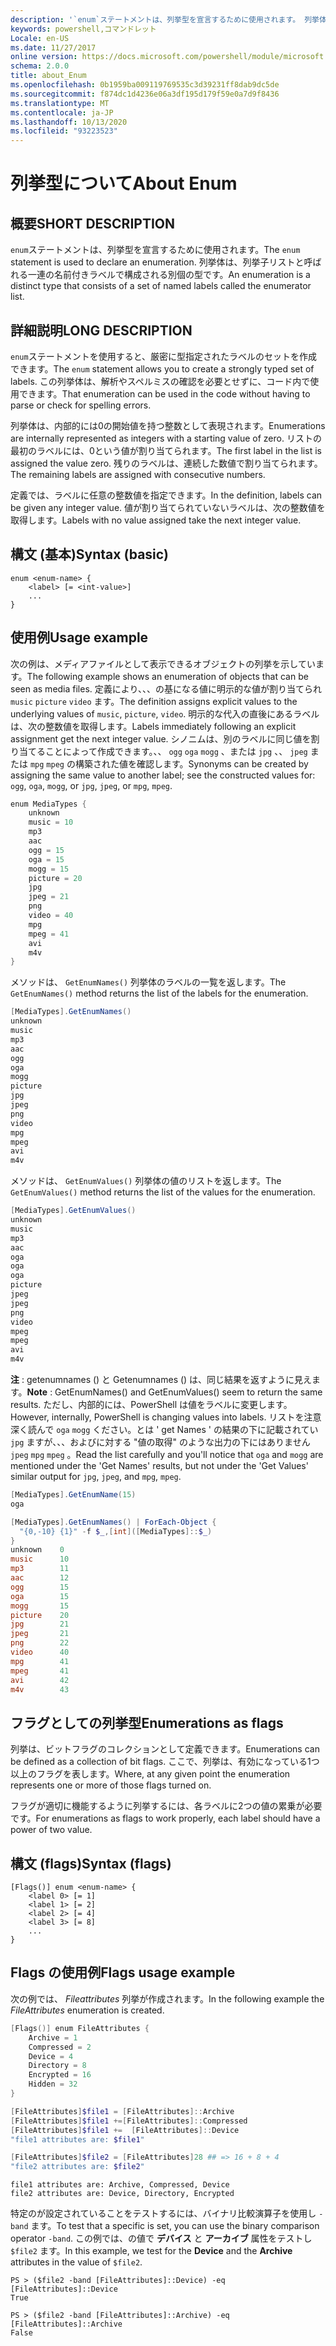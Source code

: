 ```yaml
---
description: '`enum`ステートメントは、列挙型を宣言するために使用されます。 列挙体は、列挙子リストと呼ばれる一連の名前付きラベルで構成される別個の型です。'
keywords: powershell,コマンドレット
Locale: en-US
ms.date: 11/27/2017
online version: https://docs.microsoft.com/powershell/module/microsoft.powershell.core/about/about_enum?view=powershell-5.1&WT.mc_id=ps-gethelp
schema: 2.0.0
title: about_Enum
ms.openlocfilehash: 0b1959ba009119769535c3d39231ff8dab9dc5de
ms.sourcegitcommit: f874dc1d4236e06a3df195d179f59e0a7d9f8436
ms.translationtype: MT
ms.contentlocale: ja-JP
ms.lasthandoff: 10/13/2020
ms.locfileid: "93223523"
---
```

# <a name="about-enum"></a><span data-ttu-id="4337e-105">列挙型について</span><span class="sxs-lookup"><span data-stu-id="4337e-105">About Enum</span></span>

## <a name="short-description"></a><span data-ttu-id="4337e-106">概要</span><span class="sxs-lookup"><span data-stu-id="4337e-106">SHORT DESCRIPTION</span></span>

<span data-ttu-id="4337e-107">`enum`ステートメントは、列挙型を宣言するために使用されます。</span><span class="sxs-lookup"><span data-stu-id="4337e-107">The `enum` statement is used to declare an enumeration.</span></span> <span data-ttu-id="4337e-108">列挙体は、列挙子リストと呼ばれる一連の名前付きラベルで構成される別個の型です。</span><span class="sxs-lookup"><span data-stu-id="4337e-108">An enumeration is a distinct type that consists of a set of named labels called the enumerator list.</span></span>

## <a name="long-description"></a><span data-ttu-id="4337e-109">詳細説明</span><span class="sxs-lookup"><span data-stu-id="4337e-109">LONG DESCRIPTION</span></span>

<span data-ttu-id="4337e-110">`enum`ステートメントを使用すると、厳密に型指定されたラベルのセットを作成できます。</span><span class="sxs-lookup"><span data-stu-id="4337e-110">The `enum` statement allows you to create a strongly typed set of labels.</span></span> <span data-ttu-id="4337e-111">この列挙体は、解析やスペルミスの確認を必要とせずに、コード内で使用できます。</span><span class="sxs-lookup"><span data-stu-id="4337e-111">That enumeration can be used in the code without having to parse or check for spelling errors.</span></span>

<span data-ttu-id="4337e-112">列挙体は、内部的には0の開始値を持つ整数として表現されます。</span><span class="sxs-lookup"><span data-stu-id="4337e-112">Enumerations are internally represented as integers with a starting value of zero.</span></span> <span data-ttu-id="4337e-113">リストの最初のラベルには、0という値が割り当てられます。</span><span class="sxs-lookup"><span data-stu-id="4337e-113">The first label in the list is assigned the value zero.</span></span> <span data-ttu-id="4337e-114">残りのラベルは、連続した数値で割り当てられます。</span><span class="sxs-lookup"><span data-stu-id="4337e-114">The remaining labels are assigned with consecutive numbers.</span></span>

<span data-ttu-id="4337e-115">定義では、ラベルに任意の整数値を指定できます。</span><span class="sxs-lookup"><span data-stu-id="4337e-115">In the definition, labels can be given any integer value.</span></span> <span data-ttu-id="4337e-116">値が割り当てられていないラベルは、次の整数値を取得します。</span><span class="sxs-lookup"><span data-stu-id="4337e-116">Labels with no value assigned take the next integer value.</span></span>

## <a name="syntax-basic"></a><span data-ttu-id="4337e-117">構文 (基本)</span><span class="sxs-lookup"><span data-stu-id="4337e-117">Syntax (basic)</span></span>

```syntax
enum <enum-name> {
    <label> [= <int-value>]
    ...
}
```

## <a name="usage-example"></a><span data-ttu-id="4337e-118">使用例</span><span class="sxs-lookup"><span data-stu-id="4337e-118">Usage example</span></span>

<span data-ttu-id="4337e-119">次の例は、メディアファイルとして表示できるオブジェクトの列挙を示しています。</span><span class="sxs-lookup"><span data-stu-id="4337e-119">The following example shows an enumeration of objects that can be seen as media files.</span></span> <span data-ttu-id="4337e-120">定義により、、、の基になる値に明示的な値が割り当てられ `music` `picture` `video` ます。</span><span class="sxs-lookup"><span data-stu-id="4337e-120">The definition assigns explicit values to the underlying values of `music`, `picture`, `video`.</span></span> <span data-ttu-id="4337e-121">明示的な代入の直後にあるラベルは、次の整数値を取得します。</span><span class="sxs-lookup"><span data-stu-id="4337e-121">Labels immediately following an explicit assignment get the next integer value.</span></span> <span data-ttu-id="4337e-122">シノニムは、別のラベルに同じ値を割り当てることによって作成できます。、、 `ogg` `oga` `mogg` 、または `jpg` 、、 `jpeg` または `mpg` `mpeg` の構築された値を確認します。</span><span class="sxs-lookup"><span data-stu-id="4337e-122">Synonyms can be created by assigning the same value to another label; see the constructed values for: `ogg`, `oga`, `mogg`, or `jpg`, `jpeg`, or `mpg`, `mpeg`.</span></span>

```powershell
enum MediaTypes {
    unknown
    music = 10
    mp3
    aac
    ogg = 15
    oga = 15
    mogg = 15
    picture = 20
    jpg
    jpeg = 21
    png
    video = 40
    mpg
    mpeg = 41
    avi
    m4v
}
```

<span data-ttu-id="4337e-123">メソッドは、 `GetEnumNames()` 列挙体のラベルの一覧を返します。</span><span class="sxs-lookup"><span data-stu-id="4337e-123">The `GetEnumNames()` method returns the list of the labels for the enumeration.</span></span>

```powershell
[MediaTypes].GetEnumNames()
unknown
music
mp3
aac
ogg
oga
mogg
picture
jpg
jpeg
png
video
mpg
mpeg
avi
m4v
```

<span data-ttu-id="4337e-124">メソッドは、 `GetEnumValues()` 列挙体の値のリストを返します。</span><span class="sxs-lookup"><span data-stu-id="4337e-124">The `GetEnumValues()` method returns the list of the values for the enumeration.</span></span>

```powershell
[MediaTypes].GetEnumValues()
unknown
music
mp3
aac
oga
oga
oga
picture
jpeg
jpeg
png
video
mpeg
mpeg
avi
m4v
```

<span data-ttu-id="4337e-125">**注** : getenumnames () と Getenumnames () は、同じ結果を返すように見えます。</span><span class="sxs-lookup"><span data-stu-id="4337e-125">**Note** : GetEnumNames() and GetEnumValues() seem to return the same results.</span></span>
<span data-ttu-id="4337e-126">ただし、内部的には、PowerShell は値をラベルに変更します。</span><span class="sxs-lookup"><span data-stu-id="4337e-126">However, internally, PowerShell is changing values into labels.</span></span> <span data-ttu-id="4337e-127">リストを注意深く読んで `oga` `mogg` ください。とは ' get Names ' の結果の下に記載されてい `jpg` ますが、、、およびに対する "値の取得" のような出力の下にはありません `jpeg` `mpg` `mpeg` 。</span><span class="sxs-lookup"><span data-stu-id="4337e-127">Read the list carefully and you'll notice that `oga` and `mogg` are mentioned under the 'Get Names' results, but not under the 'Get Values' similar output for `jpg`, `jpeg`, and `mpg`, `mpeg`.</span></span>

```powershell
[MediaTypes].GetEnumName(15)
oga

[MediaTypes].GetEnumNames() | ForEach-Object {
  "{0,-10} {1}" -f $_,[int]([MediaTypes]::$_)
}
unknown    0
music      10
mp3        11
aac        12
ogg        15
oga        15
mogg       15
picture    20
jpg        21
jpeg       21
png        22
video      40
mpg        41
mpeg       41
avi        42
m4v        43
```

## <a name="enumerations-as-flags"></a><span data-ttu-id="4337e-128">フラグとしての列挙型</span><span class="sxs-lookup"><span data-stu-id="4337e-128">Enumerations as flags</span></span>

<span data-ttu-id="4337e-129">列挙は、ビットフラグのコレクションとして定義できます。</span><span class="sxs-lookup"><span data-stu-id="4337e-129">Enumerations can be defined as a collection of bit flags.</span></span>
<span data-ttu-id="4337e-130">ここで、列挙は、有効になっている1つ以上のフラグを表します。</span><span class="sxs-lookup"><span data-stu-id="4337e-130">Where, at any given point the enumeration represents one or more of those flags turned on.</span></span>

<span data-ttu-id="4337e-131">フラグが適切に機能するように列挙するには、各ラベルに2つの値の累乗が必要です。</span><span class="sxs-lookup"><span data-stu-id="4337e-131">For enumerations as flags to work properly, each label should have a power of two value.</span></span>

## <a name="syntax-flags"></a><span data-ttu-id="4337e-132">構文 (flags)</span><span class="sxs-lookup"><span data-stu-id="4337e-132">Syntax (flags)</span></span>

```syntax
[Flags()] enum <enum-name> {
    <label 0> [= 1]
    <label 1> [= 2]
    <label 2> [= 4]
    <label 3> [= 8]
    ...
}
```

## <a name="flags-usage-example"></a><span data-ttu-id="4337e-133">Flags の使用例</span><span class="sxs-lookup"><span data-stu-id="4337e-133">Flags usage example</span></span>

<span data-ttu-id="4337e-134">次の例では、 *Fileattributes* 列挙が作成されます。</span><span class="sxs-lookup"><span data-stu-id="4337e-134">In the following example the *FileAttributes* enumeration is created.</span></span>

```powershell
[Flags()] enum FileAttributes {
    Archive = 1
    Compressed = 2
    Device = 4
    Directory = 8
    Encrypted = 16
    Hidden = 32
}

[FileAttributes]$file1 = [FileAttributes]::Archive
[FileAttributes]$file1 +=[FileAttributes]::Compressed
[FileAttributes]$file1 +=  [FileAttributes]::Device
"file1 attributes are: $file1"

[FileAttributes]$file2 = [FileAttributes]28 ## => 16 + 8 + 4
"file2 attributes are: $file2"
```

```output
file1 attributes are: Archive, Compressed, Device
file2 attributes are: Device, Directory, Encrypted
```

<span data-ttu-id="4337e-135">特定のが設定されていることをテストするには、バイナリ比較演算子を使用し `-band` ます。</span><span class="sxs-lookup"><span data-stu-id="4337e-135">To test that a specific is set, you can use the binary comparison operator `-band`.</span></span> <span data-ttu-id="4337e-136">この例では、の値で **デバイス** と **アーカイブ** 属性をテストし `$file2` ます。</span><span class="sxs-lookup"><span data-stu-id="4337e-136">In this example, we test for the **Device** and the **Archive** attributes in the value of `$file2`.</span></span>

```
PS > ($file2 -band [FileAttributes]::Device) -eq [FileAttributes]::Device
True

PS > ($file2 -band [FileAttributes]::Archive) -eq [FileAttributes]::Archive
False
```
